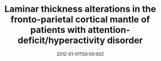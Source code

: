---
title: "Laminar thickness alterations in the fronto-parietal cortical mantle of patients with attention-deficit/hyperactivity disorder"
authors:
- Elseline Hoekzema
- Susana Carmona
- J Antoni Ramos Quiroga
- Vanesa Richarte Fernández
- Marisol Picado
- Rosa Bosch
- Juan Carlos Soliva
- Mariana Rovira
- Yolanda Vives
- Antonio Bulbena
- Adolf Tobeña
- Miguel Casas
- Óscar Vilarroya
date: "2012-01-01T00:00:00Z"
doi: ""
publishDate: "2012-01-01T00:00:00Z"
publication_types: ["2"]
publication: "In *PloS one*"
tags:
- Others
featured: false
links:
- name: Link
  url: https://pubmed.ncbi.nlm.nih.gov/23239964/
---